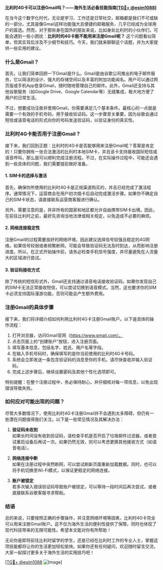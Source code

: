 **比利时4G卡可以注册Gmail吗？——海外生活必备技能指南[[TG💪+ @esim1088](https://t.me/s/esim1088)]**

在当今这个数字化时代，无论是学习、工作还是日常社交，邮箱都是我们不可或缺的一部分。尤其是像Gmail这样功能强大且便捷的邮箱服务，几乎已经成为全球用户的首选。然而，对于那些身在国外的朋友来说，比如身处比利时的小伙伴们，可能会遇到一些小困扰：**比利时的4G卡能不能用来注册Gmail呢？** 这个问题看似简单，但其实背后涉及不少细节和技巧。今天，我们就来聊聊这个话题，并为大家提供一些实用的建议。

### 什么是Gmail？

首先，让我们简单回顾一下Gmail是什么。Gmail是由谷歌公司推出的电子邮件服务，它以简洁的设计、强大的存储空间以及丰富的附加功能闻名。用户可以通过网页版或手机App登录Gmail，随时随地管理自己的邮件。此外，Gmail还支持与其他谷歌服务（如Google Drive、Google Calendar等）无缝集成，极大地方便了用户的日常生活。

不过，想要成功注册并使用Gmail，你需要满足几个基本条件。最核心的一点就是需要一个有效的手机号码，用于接收验证码。这一步骤至关重要，因为谷歌会通过短信或语音电话的形式向你的号码发送验证码，以验证身份的真实性。

### 比利时4G卡能否用于注册Gmail？

接下来，我们回到正题：比利时的4G卡是否能够用来注册Gmail呢？答案是肯定的！只要你拥有一张合法激活的比利时本地SIM卡，并且该卡支持接收国际短信或语音呼叫，那么就可以顺利完成注册流程。不过，在实际操作过程中，可能还会遇到一些具体的问题，我们需要提前做好准备。

#### 1. SIM卡的选择与激活

首先，确保你所使用的比利时4G卡是正规渠道购买的，并且已经完成了激活程序。通常情况下，运营商会在用户初次插卡后自动完成激活步骤。如果你不确定自己的SIM卡状态，请直接联系运营商客服进行确认。

另外，需要注意的是，并非所有的国家和地区都允许自由携带SIM卡出境。因此，在前往比利时之前，最好先咨询当地法律或相关规定，以免造成不必要的麻烦。

#### 2. 网络连接稳定性

注册Gmail的过程需要良好的网络环境，因此建议选择信号较强且稳定的4G网络。如果信号较弱或者频繁断网，可能会导致验证码无法及时到达，从而影响注册进度。所以，在正式开始操作前，请务必检查手机信号强度，并尽量避免在人流量大的区域进行尝试。

#### 3. 验证码接收方式

除了传统的短信形式外，Gmail还支持通过语音电话接收验证码。如果你发现自己的SIM卡无法正常接收短信，可以尝试切换到语音模式。当然，这也要求你的SIM卡必须支持国际漫游功能，否则可能会产生额外费用。

### 注册Gmail的具体步骤

接下来，我们将详细介绍如何利用比利时4G卡注册Gmail账户。以下是具体的操作流程：

1. 打开浏览器，访问Gmail官网（https://www.gmail.com）。
2. 点击页面上的“创建账户”按钮，进入注册页面。
3. 填写基本信息，包括名字、姓氏、用户名等字段。
4. 在输入手机号码时，确保填写的是你当前使用的比利时4G卡号码。
5. 系统会立即发送一条包含验证码的消息至你的手机，请尽快查收并输入验证码。
6. 完成上述步骤后，继续设置密码及其他个性化选项即可。

特别提醒：在整个注册过程中，务必保持耐心，并仔细核对每一项信息，以免出现错误导致失败。

### 如何应对可能出现的问题？

尽管大多数情况下，使用比利时4G卡注册Gmail并不会遇到太多障碍，但仍有一些潜在问题值得我们关注。以下是一些常见情况及其解决办法：

1. **验证码未收到**  
   如果长时间没有收到验证码，请检查手机是否开启了垃圾邮件过滤器，或者尝试重启设备后再试一次。如果仍然无效，则可以考虑更换其他接收方式（如语音电话）。

2. **网络连接中断**  
   如果在注册过程中突然断网，可以尝试刷新页面重新加载数据。同时，也可以将手机切换至Wi-Fi模式，以保证更稳定的网络连接。

3. **账户被锁定**  
   若多次输入错误验证码导致账户被锁定，可以等待一段时间后再次尝试，或者直接联系谷歌客服寻求帮助。

### 结语

总的来说，只要按照正确的步骤操作，并注意网络环境等因素，比利时4G卡完全可以用来注册Gmail账户。这不仅为海外生活的便利性提供了保障，同时也体现了现代科技带来的无限可能性。希望本文能对你有所帮助！

无论你是即将前往比利时留学的学生，还是已经在比利时工作的专业人士，掌握这项技能都将让你的生活更加轻松愉快。如果你还有任何疑问，欢迎随时留言交流，大家一起探讨更多关于海外生活的实用技巧吧！

[[TG💪+ @esim1088](https://t.me/s/esim1088) ![Image](https://i.postimg.cc/4NQfJmqS/Snipaste-2025-05-13-00-14-12.png)]